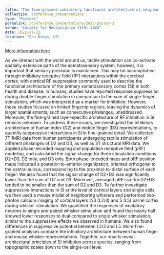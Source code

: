 ```yaml
---
title: "The fine-grained inhibitory functional architecture of neighboring representations in primary somatosensory cortex of humans and mice"
collection: conference_presentations
type: "Posters"
permalink: /conference_presentations/2022-poster-3
venue: "Society for Neuroscience (SfN) 2022"
date: 2022-11-22
location: "San Diego, US"
---
```


[More information here](https://www.sfn.org/meetings/neuroscience-2022)

As we interact with the world around us, tactile stimulation can co-activate spatially extensive parts of the somatosensory system, however, it is important that sensory precision is maintained. This may be accomplished through inhibitory receptive field (RF) interactions within the cerebral cortex, with cortical RF suppression commonly used to describe the functional architecture of the primary somatosensory cortex (SI) in both health and disease. In humans, studies have reported response suppression during double-finger stimulation in comparison to the sum of single-finger stimulation, which was interpreted as a marker for inhibition. However, these studies focused on limited fingertip regions, leaving the dynamics of larger spatial extents, such as consecutive phalanges, unaddressed. Moreover, the fine-grained layer-specific architecture of RF inhibition in SI remains unknown. To address these issues, we investigated the inhibitory architecture of human index (D2) and middle finger (D3) representations, to quantify suppressive interactions in SI in fine-grained detail. We collected 7T fMRI data from human participants undergoing tactile stimulation of different phalanges of D2 and D3, as well as 3T structural MRI data. We applied phase-encoded mapping and population receptive field (pRF) modeling, and calculated the signal change for three stimulation conditions: D2+D3, D2 only, and D3 only. Both phase-encoded maps and pRF position maps indicated a posterior-to-anterior organization, oriented orthogonal to the central sulcus, corresponding to the proximal-to-distal surface of each finger. We also found that the signal change of D2+D3 was significantly lower than the sum of D2 and D3. Moreover, averaged pRF size for D2+D3 tended to be smaller than the sum of D2 and D3. To further investigate suppressive interactions in SI at the level of cortical layers and single cells, we then used a mouse model of neighboring whiskers and performed two-photon calcium imaging of cortical layers 2/3 (L2/3) and 5 (L5) barrel cortex during whisker stimulation. We quantified the responses of excitatory neurons to single and paired whisker stimulation and found that nearly half showed lower responses to dual compared to single whisker stimulation, similar to the suppressive effects we observed in humans. We also found differences in suppressive potential between L2/3 and L5. More fine-grained analyses compare the inhibitory architecture between human finger and mouse whisker representations. Together, our results reveal architectural principles of SI inhibition across species, ranging from topographic scales down to the single-cell level.
